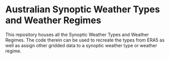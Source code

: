 # Australian Synoptic Weather Types and Weather Regimes

This repository houses all the Synoptic Weather Types and Weather Regimes. The code therein can be used to recreate the types from ERA5 as well as assign other gridded data to a synoptic weather type or weather regime.  
